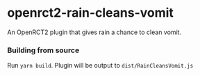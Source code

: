 # openrct2-rain-cleans-vomit

An OpenRCT2 plugin that gives rain a chance to clean vomit.

### Building from source

Run `yarn build`. Plugin will be output to `dist/RainCleansVomit.js`
